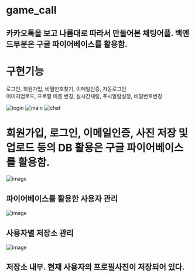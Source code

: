 # game_call
## 카카오톡을 보고 나름대로 따라서 만들어본 채팅어플. 백엔드부분은 구글 파이어베이스를 활용함.  

# 구현기능  
로그인, 회원가입, 비밀번호찾기, 이메일인증, 자동로그인  
이미지업로드, 프로필 이름 변경, 실시간채팅, 푸시알람설정, 비밀번호변경  

![login](https://user-images.githubusercontent.com/57083072/198306238-b2373716-b941-4119-a2aa-f09368a21b66.jpg)
![main](https://user-images.githubusercontent.com/57083072/198306257-20ccb225-796c-4d81-91aa-32a03651781d.jpg)
![chat](https://user-images.githubusercontent.com/57083072/198306292-b760aec6-606c-427b-bb38-af121b15aae5.jpg)  
  
# 회원가입, 로그인, 이메일인증, 사진 저장 및 업로드 등의 DB 활용은 구글 파이어베이스를 활용함.  
![image](https://user-images.githubusercontent.com/57083072/200115931-33649500-7d97-4be2-99b6-ce6dce5c3ac9.png)
## 파이어베이스를 활용한 사용자 관리
![image](https://user-images.githubusercontent.com/57083072/200115889-ad2ae357-18eb-4f9c-a9bb-66c912750948.png)
## 사용자별 저장소 관리
![image](https://user-images.githubusercontent.com/57083072/200115892-38f6e283-a8b9-4d97-9ff0-f178c43e9ee1.png)
## 저장소 내부. 현재 사용자의 프로필사진이 저장되어 있다.

